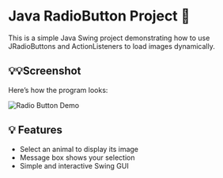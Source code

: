 # Java RadioButton Project 🎨

This is a simple Java Swing project demonstrating how to use JRadioButtons and ActionListeners to load images dynamically.
## 💡💡Screenshot
Here’s how the program looks:

![Radio Button Demo](screenshots/radio_buttons_demo.png)

## 💡 Features
- Select an animal to display its image
- Message box shows your selection
- Simple and interactive Swing GUI
